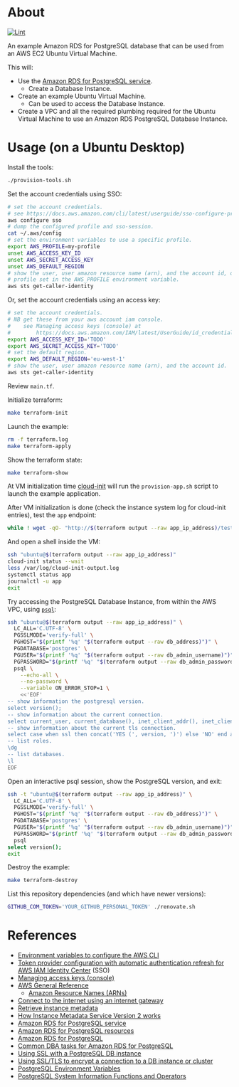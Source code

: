 # About

[![Lint](https://github.com/rgl/terraform-aws-rds-postgres-example/actions/workflows/lint.yml/badge.svg)](https://github.com/rgl/terraform-aws-rds-postgres-example/actions/workflows/lint.yml)

An example Amazon RDS for PostgreSQL database that can be used from an AWS EC2 Ubuntu Virtual Machine.

This will:

* Use the [Amazon RDS for PostgreSQL service](https://aws.amazon.com/rds/postgresql/).
  * Create a Database Instance.
* Create an example Ubuntu Virtual Machine.
  * Can be used to access the Database Instance.
* Create a VPC and all the required plumbing required for the Ubuntu Virtual
  Machine to use an Amazon RDS PostgreSQL Database Instance.

# Usage (on a Ubuntu Desktop)

Install the tools:

```bash
./provision-tools.sh
```

Set the account credentials using SSO:

```bash
# set the account credentials.
# see https://docs.aws.amazon.com/cli/latest/userguide/sso-configure-profile-token.html#sso-configure-profile-token-auto-sso
aws configure sso
# dump the configured profile and sso-session.
cat ~/.aws/config
# set the environment variables to use a specific profile.
export AWS_PROFILE=my-profile
unset AWS_ACCESS_KEY_ID
unset AWS_SECRET_ACCESS_KEY
unset AWS_DEFAULT_REGION
# show the user, user amazon resource name (arn), and the account id, of the
# profile set in the AWS_PROFILE environment variable.
aws sts get-caller-identity
```

Or, set the account credentials using an access key:

```bash
# set the account credentials.
# NB get these from your aws account iam console.
#    see Managing access keys (console) at
#        https://docs.aws.amazon.com/IAM/latest/UserGuide/id_credentials_access-keys.html#Using_CreateAccessKey
export AWS_ACCESS_KEY_ID='TODO'
export AWS_SECRET_ACCESS_KEY='TODO'
# set the default region.
export AWS_DEFAULT_REGION='eu-west-1'
# show the user, user amazon resource name (arn), and the account id.
aws sts get-caller-identity
```

Review `main.tf`.

Initialize terraform:

```bash
make terraform-init
```

Launch the example:

```bash
rm -f terraform.log
make terraform-apply
```

Show the terraform state:

```bash
make terraform-show
```

At VM initialization time [cloud-init](https://cloudinit.readthedocs.io/en/latest/index.html) will run the `provision-app.sh` script to launch the example application.

After VM initialization is done (check the instance system log for cloud-init entries), test the `app` endpoint:

```bash
while ! wget -qO- "http://$(terraform output --raw app_ip_address)/test"; do sleep 3; done
```

And open a shell inside the VM:

```bash
ssh "ubuntu@$(terraform output --raw app_ip_address)"
cloud-init status --wait
less /var/log/cloud-init-output.log
systemctl status app
journalctl -u app
exit
```

Try accessing the PostgreSQL Database Instance, from within the AWS VPC, using [`psql`](https://www.postgresql.org/docs/current/app-psql.html):

```bash
ssh "ubuntu@$(terraform output --raw app_ip_address)" \
  LC_ALL='C.UTF-8' \
  PGSSLMODE='verify-full' \
  PGHOST="$(printf '%q' "$(terraform output --raw db_address)")" \
  PGDATABASE='postgres' \
  PGUSER="$(printf '%q' "$(terraform output --raw db_admin_username)")" \
  PGPASSWORD="$(printf '%q' "$(terraform output --raw db_admin_password)")" \
  psql \
    --echo-all \
    --no-password \
    --variable ON_ERROR_STOP=1 \
    <<'EOF'
-- show information the postgresql version.
select version();
-- show information about the current connection.
select current_user, current_database(), inet_client_addr(), inet_client_port(), inet_server_addr(), inet_server_port(), pg_backend_pid(), pg_postmaster_start_time();
-- show information about the current tls connection.
select case when ssl then concat('YES (', version, ')') else 'NO' end as ssl from pg_stat_ssl where pid=pg_backend_pid();
-- list roles.
\dg
-- list databases.
\l
EOF
```

Open an interactive psql session, show the PostgreSQL version, and exit:

```bash
ssh -t "ubuntu@$(terraform output --raw app_ip_address)" \
  LC_ALL='C.UTF-8' \
  PGSSLMODE='verify-full' \
  PGHOST="$(printf '%q' "$(terraform output --raw db_address)")" \
  PGDATABASE='postgres' \
  PGUSER="$(printf '%q' "$(terraform output --raw db_admin_username)")" \
  PGPASSWORD="$(printf '%q' "$(terraform output --raw db_admin_password)")" \
  psql
select version();
exit
```

Destroy the example:

```bash
make terraform-destroy
```

List this repository dependencies (and which have newer versions):

```bash
GITHUB_COM_TOKEN='YOUR_GITHUB_PERSONAL_TOKEN' ./renovate.sh
```

# References

* [Environment variables to configure the AWS CLI](https://docs.aws.amazon.com/cli/latest/userguide/cli-configure-envvars.html)
* [Token provider configuration with automatic authentication refresh for AWS IAM Identity Center](https://docs.aws.amazon.com/cli/latest/userguide/sso-configure-profile-token.html) (SSO)
* [Managing access keys (console)](https://docs.aws.amazon.com/IAM/latest/UserGuide/id_credentials_access-keys.html#Using_CreateAccessKey)
* [AWS General Reference](https://docs.aws.amazon.com/general/latest/gr/Welcome.html)
  * [Amazon Resource Names (ARNs)](https://docs.aws.amazon.com/general/latest/gr/aws-arns-and-namespaces.html)
* [Connect to the internet using an internet gateway](https://docs.aws.amazon.com/vpc/latest/userguide/VPC_Internet_Gateway.html#vpc-igw-internet-access)
* [Retrieve instance metadata](https://docs.aws.amazon.com/AWSEC2/latest/UserGuide/instancedata-data-retrieval.html)
* [How Instance Metadata Service Version 2 works](https://docs.aws.amazon.com/AWSEC2/latest/UserGuide/instance-metadata-v2-how-it-works.html)
* [Amazon RDS for PostgreSQL service](https://aws.amazon.com/rds/postgresql/)
* [Amazon RDS for PostgreSQL resources](https://aws.amazon.com/rds/postgresql/resources/)
* [Amazon RDS for PostgreSQL](https://docs.aws.amazon.com/AmazonRDS/latest/UserGuide/CHAP_PostgreSQL.html)
* [Common DBA tasks for Amazon RDS for PostgreSQL](https://docs.aws.amazon.com/AmazonRDS/latest/UserGuide/Appendix.PostgreSQL.CommonDBATasks.html)
* [Using SSL with a PostgreSQL DB instance](https://docs.aws.amazon.com/AmazonRDS/latest/UserGuide/PostgreSQL.Concepts.General.SSL.html)
* [Using SSL/TLS to encrypt a connection to a DB instance or cluster](https://docs.aws.amazon.com/AmazonRDS/latest/UserGuide/UsingWithRDS.SSL.html)
* [PostgreSQL Environment Variables](https://www.postgresql.org/docs/16/libpq-envars.html)
* [PostgreSQL System Information Functions and Operators](https://www.postgresql.org/docs/16/functions-info.html)
